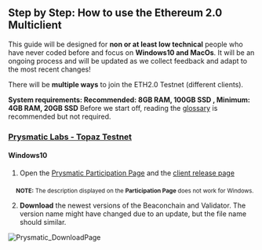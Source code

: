 ## Step by Step: How to use the Ethereum 2.0 Multiclient

This guide will be designed for **non or at least low technical** people who have never coded before and focus on **Windows10 and MacOs**.
It will be an ongoing process and will be updated as we collect feedback and adapt to the most recent changes! 

There will be **multiple ways** to join the ETH2.0 Testnet (different clients).

**System requirements: Recommended: 8GB RAM, 100GB SSD , Minimum: 4GB RAM, 20GB SSD**
Before we start off, reading the [glossary](https://kb.beaconcha.in/glossary) is recommended but not required.


### [Prysmatic Labs - Topaz Testnet](https://prysmaticlabs.com/)

#### Windows10

1. Open the [Prysmatic Participation Page](https://prylabs.net/participate) and the [client release page](https://github.com/prysmaticlabs/prysm/releases)

&nbsp;&nbsp;&nbsp; <sub> **NOTE:** The description displayed on the **Participation Page** does not work for Windows. </sub>

2. **Download** the newest versions of the Beaconchain and Validator. The version name might have changed due to an update, but the file name should similar.

![Prysmatic_DownloadPage](https://user-images.githubusercontent.com/26490734/79448695-2cd95b00-7fe2-11ea-8daa-1bff18dc9343.png)
 



